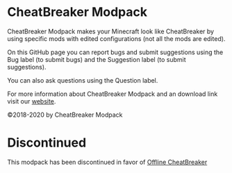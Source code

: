 # CheatBreaker Modpack

CheatBreaker Modpack makes your Minecraft look like CheatBreaker by using specific mods with edited configurations (not all the mods are edited).

On this GitHub page you can report bugs and submit suggestions using the Bug label (to submit bugs) and the Suggestion label (to submit suggestions).

You can also ask questions using the Question label.

For more information about CheatBreaker Modpack and an download link visit our [website](https://cheatbreakermodpack.tk).

©2018-2020 by CheatBreaker Modpack

# Discontinued
This modpack has been discontinued in favor of [Offline CheatBreaker](https://offlinecheatbreaker.com)
